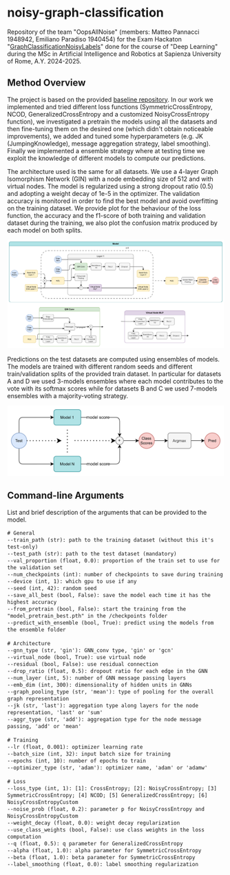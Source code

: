 # noisy-graph-classification

Repository of the team "OopsAllNoise" (members: Matteo Pannacci 1948942, Emiliano Paradiso 1940454) for the Exam Hackaton "[GraphClassificationNoisyLabels](https://huggingface.co/spaces/examhackaton/GraphClassificationNoisyLabels)" done for the course of "Deep Learning" during the MSc in Artificial Intelligence and Robotics at Sapienza University of Rome, A.Y. 2024-2025.

## Method Overview

The project is based on the provided [baseline repository](https://github.com/Graph-Classification-Noisy-Label/hackaton/tree/baselineCe). In our work we implemented and tried different loss functions (SymmetricCrossEntropy, NCOD, GeneralizedCrossEntropy and a customized NoisyCrossEntropy function), we investigated a pretrain the models using all the datasets and then fine-tuning them on the desired one (which didn't obtain noticeable improvements), we added and tuned some hyperparameters (e.g. JK (JumpingKnowledge), message aggregation strategy, label smoothing). Finally we implemented a ensemble strategy where at testing time we exploit the knowledge of different models to compute our predictions.

The architecture used is the same for all datasets. We use a 4-layer Graph Isomorphism Network (GIN) with a node embedding size of 512 and with virtual nodes. The model is regularized using a strong dropout ratio (0.5) and adopting a weight decay of 1e-5 in the optimizer. The validation accuracy is monitored in order to find the best model and avoid overfitting on the training dataset. We provide plot for the behaviour of the loss function, the accuracy and the f1-score of both training and validation dataset during the training, we also plot the confusion matrix produced by each model on both splits.

![plot](./architecture.png)

Predictions on the test datasets are computed using ensembles of models. The models are trained with different random seeds and different train/validation splits of the provided train dataset. In particular for datasets A and D we used 3-models ensembles where each model contributes to the vote with its softmax scores while for datasets B and C we used 7-models ensembles with a majority-voting strategy.

![plot](./prediction_procedure.png)


## Command-line Arguments

List and brief description of the arguments that can be provided to the model.

    # General
    --train_path (str): path to the training dataset (without this it's test-only)
    --test_path (str): path to the test dataset (mandatory)
    --val_proportion (float, 0.0): proportion of the train set to use for the validation set
    --num_checkpoints (int): number of checkpoints to save during training
    --device (int, 1): which gpu to use if any
    --seed (int, 42): random seed
    --save_all_best (bool, False): save the model each time it has the highest accuracy
    --from_pretrain (bool, False): start the training from the "model_pretrain_best.pth" in the /checkpoints folder
    --predict_with_ensemble (bool, True): predict using the models from the ensemble folder

    # Architecture
    --gnn_type (str, 'gin'): GNN_conv type, 'gin' or 'gcn'
    --virtual_node (bool, True): use virtual node
    --residual (bool, False): use residual connection
    --drop_ratio (float, 0.5): dropout ratio for each edge in the GNN
    --num_layer (int, 5): number of GNN message passing layers
    --emb_dim (int, 300): dimensionality of hidden units in GNNs
    --graph_pooling_type (str, 'mean'): type of pooling for the overall graph representation
    --jk (str, 'last'): aggregation type along layers for the node representation, 'last' or 'sum'
    --aggr_type (str, 'add'): aggregation type for the node message passing, 'add' or 'mean'
    
    # Training
    --lr (float, 0.001): optimizer learning rate
    --batch_size (int, 32): input batch size for training
    --epochs (int, 10): number of epochs to train
    --optimizer_type (str, 'adam'): optimizer name, 'adam' or 'adamw'

    # Loss
    --loss_type (int, 1): [1]: CrossEntropy; [2]: NoisyCrossEntropy; [3] SymmetricCrossEntropy; [4] NCOD; [5] GeneralizedCrossEntropy; [6] NoisyCrossEntropyCustom
    --noise_prob (float, 0.2): parameter p for NoisyCrossEntropy and NoisyCrossEntropyCustom
    --weight_decay (float, 0.0): weight decay regularization
    --use_class_weights (bool, False): use class weights in the loss computation
    --q (float, 0.5): q parameter for GeneralizedCrossEntropy
    --alpha (float, 1.0): alpha parameter for SymmetricCrossEntropy
    --beta (float, 1.0): beta parameter for SymmetricCrossEntropy
    --label_smoothing (float, 0.0): label smoothing regularization
